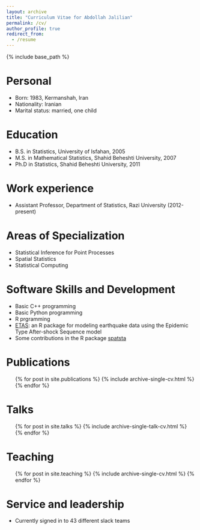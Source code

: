```yaml
---
layout: archive
title: "Curriculum Vitae for Abdollah Jalilian"
permalink: /cv/
author_profile: true
redirect_from:
  - /resume
---
```


{% include base_path %}

Personal
======
* Born: 1983, Kermanshah, Iran
* Nationality: Iranian
* Marital status: married, one child

Education
======
* B.S. in Statistics, University of Isfahan, 2005
* M.S. in Mathematical Statistics, Shahid Beheshti University, 2007
* Ph.D in Statistics, Shahid Beheshti University, 2011

Work experience
======
* Assistant Professor, Department of Statistics, Razi University (2012-present)

Areas of Specialization
======
* Statistical Inference for Point Processes
* Spatial Statistics
* Statistical Computing

Software Skills and Development
======
* Basic C++ programming 
* Basic Python programming
* R prgramming
* [ETAS](https://cran.r-project.org/web/packages/ETAS/index.html): an R package for modeling earthquake data using the Epidemic Type After-shock Sequence model
* Some contributions in the R package [spatsta](https://cran.r-project.org/web/packages/spatstat/index.html)

Publications
======
  <ul>{% for post in site.publications %}
    {% include archive-single-cv.html %}
  {% endfor %}</ul>
  
Talks
======
  <ul>{% for post in site.talks %}
    {% include archive-single-talk-cv.html %}
  {% endfor %}</ul>
  
Teaching
======
  <ul>{% for post in site.teaching %}
    {% include archive-single-cv.html %}
  {% endfor %}</ul>
  
Service and leadership
======
* Currently signed in to 43 different slack teams
